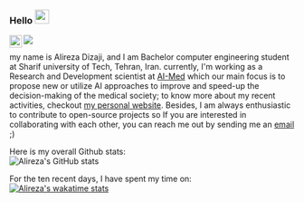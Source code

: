 ### Hello <img src="https://media.giphy.com/media/hvRJCLFzcasrR4ia7z/giphy.gif" width="25px">
<a href="https://www.linkedin.com/in/alireza-dizaji-43a634194/">
  <img align="left" alt="Alireza's LinkedIN" width="22px" src="https://raw.githubusercontent.com/peterthehan/peterthehan/master/assets/linkedin.svg" />
</a>

![](https://visitor-badge.glitch.me/badge?page_id=alirezadizaji.alirezadizaji)


my name is Alireza Dizaji, and I am Bachelor computer engineering student at Sharif university of Tech, Tehran, Iran. currently, I'm working as a Research and Development scientist at [AI-Med](https://aimed-sharif.ir)  which our main focus is to propose new or utilize AI approaches to improve and speed-up the decision-making of the medical society; to know more about my recent activities, checkout [my personal website](https://alirezadizaji.github.io). Besides, I am always enthusiastic to contribute to open-source projects so If you are interested in collaborating with each other, you can reach me out by sending me an [email](mailto:alirezadizaji@yahoo.com) ;)  

Here is my overall Github stats:
</br>
![Alireza's GitHub stats](https://github-readme-stats.vercel.app/api?username=alirezadizaji&hide=stars&show_icons=true&count_private=true&theme=tokyonight)
</br>

<!--START_SECTION:waka-->
<!--END_SECTION:waka-->

For the ten recent days, I have spent my time on:
</br>
[![Alireza's wakatime stats](https://github-readme-stats.vercel.app/api/wakatime?username=alirezadizaji)](https://wakatime.com/@alirezadizaji)
</br>

<!---
[![Top Langs](https://github-readme-stats.vercel.app/api/top-langs/?username=alirezadizaji&exclude_repo=&langs_count=8&layout=compact)](https://github.com/alirezadizaji)
</br>
--->


<!---
[![Personal website](https://github-readme-stats.vercel.app/api/pin/?username=alirezadizaji&repo=styletransfer&show_owner=true)](https://github.com/alirezadizaji/StyleTransfer)
--->

<!---
alirezadizaji/alirezadizaji is a ✨ special ✨ repository because its `README.md` (this file) appears on your GitHub profile.
You can click the Preview link to take a look at your changes.
--->
